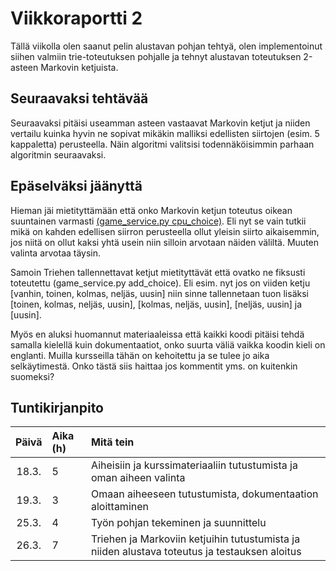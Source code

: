 # Viikkoraportti 2

Tällä viikolla olen saanut pelin alustavan pohjan tehtyä, olen implementoinut siihen valmiin trie-toteutuksen pohjalle ja tehnyt alustavan toteutuksen 2-asteen Markovin ketjuista.

## Seuraavaksi tehtävää

Seuraavaksi pitäisi useamman asteen vastaavat Markovin ketjut ja niiden vertailu kuinka hyvin ne sopivat mikäkin malliksi edellisten siirtojen (esim. 5 kappaletta) perusteella. Näin algoritmi valitsisi todennäköisimmin parhaan algoritmin seuraavaksi.

## Epäselväksi jäänyttä

Hieman jäi mietityttämään että onko Markovin ketjun toteutus oikean suuntainen varmasti [(game_service.py cpu_choice)](https://github.com/hhautajarvi/kps-tekoaly/blob/main/src/services/game_service.py). Eli nyt se vain tutkii mikä on kahden edellisen siirron perusteella ollut yleisin siirto aikaisemmin, jos niitä on ollut kaksi yhtä usein niin silloin arvotaan näiden väliltä. Muuten valinta arvotaa täysin.

Samoin Triehen tallennettavat ketjut mietityttävät että ovatko ne fiksusti toteutettu (game_service.py add_choice). Eli esim. nyt jos on viiden ketju [vanhin, toinen, kolmas, neljäs, uusin] niin sinne tallennetaan tuon lisäksi [toinen, kolmas, neljäs, uusin], [kolmas, neljäs, uusin], [neljäs, uusin] ja [uusin].

Myös en aluksi huomannut materiaaleissa että kaikki koodi pitäisi tehdä samalla kielellä kuin dokumentaatiot, onko suurta väliä vaikka koodin kieli on englanti. Muilla kursseilla tähän on kehoitettu ja se tulee jo aika selkäytimestä. Onko tästä siis haittaa jos kommentit yms. on kuitenkin suomeksi?

## Tuntikirjanpito

|Päivä| Aika (h) | Mitä tein |
| :----:|:-----| :-----|
|18.3.| 5 | Aiheisiin ja kurssimateriaaliin tutustumista ja oman aiheen valinta|
|19.3.| 3 | Omaan aiheeseen tutustumista, dokumentaation aloittaminen|
|25.3.| 4 | Työn pohjan tekeminen ja suunnittelu|
|26.3.| 7 | Triehen ja Markoviin ketjuihin tutustumista ja niiden alustava toteutus ja testauksen aloitus|

